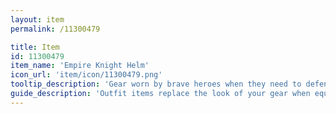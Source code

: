 ```yaml
---
layout: item
permalink: /11300479

title: Item
id: 11300479
item_name: 'Empire Knight Helm'
icon_url: 'item/icon/11300479.png'
tooltip_description: 'Gear worn by brave heroes when they need to defend their honor.'
guide_description: 'Outfit items replace the look of your gear when equipped.'
---
```

